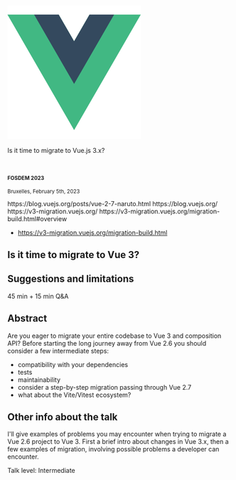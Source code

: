 ![Vue logo](slides/migrate-to-vue3/images/vue-logo.svg)

Is it time to migrate to Vue.js 3.x?

&nbsp;

<small>

#### FOSDEM 2023

Bruxelles, February 5th, 2023

</small>


<aside class="notes">
https://blog.vuejs.org/posts/vue-2-7-naruto.html
https://blog.vuejs.org/
https://v3-migration.vuejs.org/
https://v3-migration.vuejs.org/migration-build.html#overview


- https://v3-migration.vuejs.org/migration-build.html


# Is it time to migrate to Vue 3?
## Suggestions and limitations

45 min + 15 min Q&A

## Abstract

Are you eager to migrate your entire codebase to Vue 3 and composition API?
Before starting the long journey away from Vue 2.6 you should consider a few intermediate steps:

- compatibility with your dependencies
- tests
- maintainability
- consider a step-by-step migration passing through Vue 2.7
- what about the Vite/Vitest ecosystem?


## Other info about the talk

I'll give examples of problems you may encounter when trying to migrate a Vue 2.6 project to Vue 3.
First a brief intro about changes in Vue 3.x, then a few examples of migration,
involving possible problems a developer can encounter.


Talk level: Intermediate
</aside>
